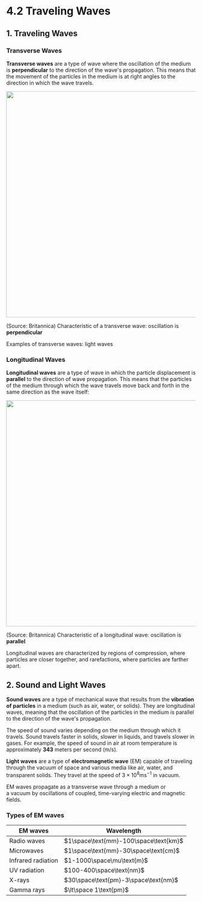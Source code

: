 # 4.2 Traveling Waves

## 1. Traveling Waves

### Transverse Waves

**Transverse waves** are a type of wave where the oscillation of the medium is **perpendicular** to the direction of the wave's propagation. This means that the movement of the particles in the medium is at right angles to the direction in which the wave travels.

<img src="https://cdn.britannica.com/29/4729-050-8686E17A/transverse-wave-physics.jpg" width="600" height="auto">

(Source: Britannica) Characteristic of a transverse wave: oscillation is **perpendicular**

Examples of transverse waves: light waves

### Longitudinal Waves

**Longitudinal waves** are a type of wave in which the particle displacement is **parallel** to the direction of wave propagation. This means that the particles of the medium through which the wave travels move back and forth in the same direction as the wave itself:

<img src="https://cdn.britannica.com/84/2184-050-8CBC016A/wave-representation.jpg" width="600" height="auto">

(Source: Britannica) Characteristic of a longitudinal wave: oscillation is **parallel**

Longitudinal waves are characterized by regions of compression, where particles are closer together, and rarefactions, where particles are farther apart.

## 2. Sound and Light Waves

**Sound waves** are a type of mechanical wave that results from the **vibration of particles** in a medium (such as air, water, or solids). They are longitudinal waves, meaning that the oscillation of the particles in the medium is parallel to the direction of the wave's propagation.

The speed of sound varies depending on the medium through which it travels. Sound travels faster in solids, slower in liquids, and travels slower in gases. For example, the speed of sound in air at room temperature is approximately **343** meters per second (m/s).

**Light waves** are a type of **electromagnetic wave** (EM) capable of traveling through the vacuum of space and various media like air, water, and transparent solids. They travel at the speed of $3\times 10^{8}\text{ms}^{-1}$ in vacuum.

EM waves propagate as a transverse wave through a medium or a vacuum by oscillations of coupled, time-varying electric and magnetic fields.

### Types of EM waves

| EM waves           | Wavelength                            |
| ------------------ | ------------------------------------- |
| Radio waves        | $1\space\text{mm}-100\space\text{km}$ |
| Microwaves         | $1\space\text{mm}-30\space\text{cm}$  |
| Infrared radiation | $1-1000\space\mu\text{m}$             |
| UV radiation       | $100-400\space\text{nm}$              |
| X-rays             | $30\space\text{pm}-3\space\text{nm}$  |
| Gamma rays         | $\lt\space 1\text{pm}$                |

